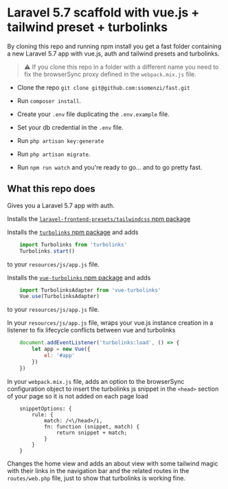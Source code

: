 # Laravel 5.7 scaffold with vue.js + tailwind preset + turbolinks

By cloning this repo and running npm install you get a fast folder containing a new Laravel 5.7 app with vue.js, auth and tailwind presets and turbolinks.

>:warning: If you clone this repo in a folder with a different name you need to fix the browserSync proxy defined in the `webpack.mix.js` file.

- Clone the repo `git clone git@github.com:ssomenzi/fast.git`

- Run `composer install`. 

- Create your `.env` file duplicating the `.env.example` file. 

- Set your db credential in the `.env` file. 

- Run `php artisan key:generate`

- Run `php artisan migrate`.

- Run `npm run watch` and you're ready to go... and to go pretty fast.

## What this repo does

Gives you a Laravel 5.7 app with auth.

Installs the [`laravel-frontend-presets/tailwindcss` npm package](https://github.com/laravel-frontend-presets/tailwindcss)

Installs the [`turbolinks` npm package](https://www.npmjs.com/package/turbolinks) and adds

```js
	import Turbolinks from 'turbolinks'
	Turbolinks.start()
```

to your `resources/js/app.js` file.

Installs the [`vue-turbolinks` npm package](https://github.com/jeffreyguenther/vue-turbolinks) and adds

```js
	import TurbolinksAdapter from 'vue-turbolinks'
	Vue.use(TurbolinksAdapter)
```

to your `resources/js/app.js` file.


In your `resources/js/app.js` file, wraps your vue.js instance creation in a listener to fix lifecycle conflicts between vue and turbolinks 

```js
	document.addEventListener('turbolinks:load', () => {
	    let app = new Vue({
	        el: '#app'
	    })
	})
```

In your `webpack.mix.js` file, adds an option to the browserSync configuration object to insert the turbolinks js snippet in the `<head>` section of your page so it is not added on each page load

```
	snippetOptions: {
		rule: {
			match: /<\/head>/i,
			fn: function (snippet, match) {
				return snippet + match;
			}
		}
	}
``` 

Changes the home view and adds an about view with some tailwind magic with their links in the navigation bar and the related routes in the `routes/web.php` file, just to show that turbolinks is working fine.